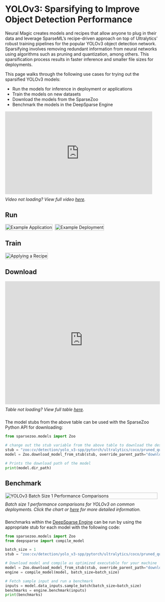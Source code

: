 <!--
Copyright (c) 2021 - present / Neuralmagic, Inc. All Rights Reserved.

Licensed under the Apache License, Version 2.0 (the "License");
you may not use this file except in compliance with the License.
You may obtain a copy of the License at

   http://www.apache.org/licenses/LICENSE-2.0

Unless required by applicable law or agreed to in writing,
software distributed under the License is distributed on an "AS IS" BASIS,
WITHOUT WARRANTIES OR CONDITIONS OF ANY KIND, either express or implied.
See the License for the specific language governing permissions and
limitations under the License.
-->

# YOLOv3: Sparsifying to Improve Object Detection Performance

Neural Magic creates models and recipes that allow anyone to plug in their data and leverage SparseML’s recipe-driven approach on top of Ultralytics’ robust training pipelines for the popular YOLOv3 object detection network. 
Sparsifying involves removing redundant information from neural networks using algorithms such as pruning and quantization, among others. 
This sparsification process results in faster inference and smaller file sizes for deployments.

This page walks through the following use cases for trying out the sparsified YOLOv3 models:
- Run the models for inference in deployment or applications
- Train the models on new datasets
- Download the models from the SparseZoo
- Benchmark the models in the DeepSparse Engine

<div style="margin-bottom: 24px; display: flex; flex-direction: column;">
    <div style="width: 640px; max-width: 95%; position: relative;">
        <div style="position: relative; padding-bottom: 56.25%;">
            <iframe style="position: absolute; top: 0; left: 0; width: 100%; height: 100%;" src="https://www.youtube.com/embed/o5qIYs47MPw" title="YouTube video player" frameborder="0" allow="accelerometer; autoplay; clipboard-write; encrypted-media; gyroscope; picture-in-picture" allowfullscreen></iframe>
        </div>
    </div>
    <div style="margin-top: 8px;">
        <i>Video not loading? View full video <a href="https://youtu.be/o5qIYs47MPw">here</a>.</i>
    </div>
</div>

## Run

<div style="margin-bottom: 24px; display: flex; flex-direction: row;">
    <a href="https://github.com/neuralmagic/deepsparse/tree/main/examples/ultralytics-yolov3#annotation-example" style="padding-right: 8px">
        <img src="https://docs.neuralmagic.com/docs/source/model-pages/images/icon-example-application.png" alt="Example Application" style="max-width: 224px; width: 100%" />
    </a>
    <a href="https://github.com/neuralmagic/deepsparse/tree/main/examples/ultralytics-yolov3#example-yolo-deepsparse-flask-server" style="padding-right: 8px">
        <img src="https://docs.neuralmagic.com/docs/source/model-pages/images/icon-example-deployment.png" alt="Example Deployment" style="max-width: 224px; width: 100%" />
    </a>
    <a style="pointer-events: none; padding-right: 8px">
        <!-- placeholder for 3 column grid -->
        <img src="https://docs.neuralmagic.com/docs/source/model-pages/images/icon-example-deployment.png" alt="Example Deployment" style="max-width: 224px; width: 100%; visibility: hidden" />
    </a>
</div>

## Train

<div style="margin-bottom: 24px; display: flex; flex-direction: row;">
    <a href="https://github.com/neuralmagic/sparseml/blob/main/integrations/ultralytics-yolov3/tutorials/sparsifying_yolov3_using_recipes.md" style="padding-right: 8px">
        <img src="https://docs.neuralmagic.com/docs/source/model-pages/images/icon-train-apply-recipe.png" alt="Applying a Recipe" style="max-width: 224px; width: 100%" />
    </a>
    <a style="pointer-events: none; padding-right: 8px">
        <!-- placeholder for 3 column grid -->
        <img src="https://docs.neuralmagic.com/docs/source/model-pages/images/icon-example-deployment.png" style="max-width: 224px; width: 100%; visibility: hidden" />
    </a>
    <a style="pointer-events: none; padding-right: 8px">
        <!-- placeholder for 3 column grid -->
        <img src="https://docs.neuralmagic.com/docs/source/model-pages/images/icon-example-deployment.png" style="max-width: 224px; width: 100%; visibility: hidden" />
    </a>
</div>

## Download

<div style="margin-bottom: 24px; display: flex; flex-direction: column; width: auto;">
    <iframe style="width: 100%; max-width: 1024px; height: 400px;" src="https://sparsezoo.neuralmagic.com/tables/models/cv/detection?repo=ultralytics" title="SparseZoo Available Models" frameborder="0" ></iframe>
    <div style="margin-top: 8px;">
        <i>Table not loading? View full table <a href="https://sparsezoo.neuralmagic.com/tables/models/cv/detection?repo=ultralytics">here</a>.</i>
    </div>
</div>

The model stubs from the above table can be used with the SparseZoo Python API for downloading:
```python
from sparsezoo.models import Zoo
 
# change out the stub variable from the above table to download the desired model
stub = "zoo:cv/detection/yolo_v3-spp/pytorch/ultralytics/coco/pruned_quant-aggressive_94"
model = Zoo.download_model_from_stub(stub, override_parent_path="downloads")

# Prints the download path of the model
print(model.dir_path)
```

## Benchmark

<div style="margin-bottom: 24px; display: flex; flex-direction: column;">
    <a href="https://neuralmagic.com/blog/benchmark-yolov3-on-cpus-with-deepsparse/" style="padding-right: 8px">
        <img src="https://docs.neuralmagic.com/docs/source/model-pages/charts/cv-detection-yolov3-bs1.png" alt="YOLOv3 Batch Size 1 Performance Comparisons" style="max-width: 900px; width: 100%" />
    </a>
    <div style="margin-top: 8px;">
        <i>
            Batch size 1 performance comparisons for YOLOv3 on common deployments.
            Click the chart or <a href="https://neuralmagic.com/blog/benchmark-yolov3-on-cpus-with-deepsparse/">here</a> for more detailed information.
        </i>
    </div>
</div>

Benchmarks within the [DeepSparse Engine](https://github.com/neuralmagic/deepsparse) can be run by using the appropriate stub for each model with the following code:
```python
from sparsezoo.models import Zoo
from deepsparse import compile_model

batch_size = 1
stub = "zoo:cv/detection/yolo_v3-spp/pytorch/ultralytics/coco/pruned_quant-aggressive_94"

# Download model and compile as optimized executable for your machine
model = Zoo.download_model_from_stub(stub, override_parent_path="downloads")
engine = compile_model(model, batch_size=batch_size)

# Fetch sample input and run a benchmark
inputs = model.data_inputs.sample_batch(batch_size=batch_size)
benchmarks = engine.benchmark(inputs)
print(benchmarks)
```